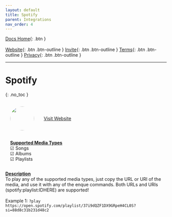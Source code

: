 ```yaml
---
layout: default
title: Spotify
parent: Integrations
nav_order: 4
---
```


<span class="fs-5">[Docs Home](https://docs.pulseproject.io){: .btn }</span><br><br>
<span class="fs-4">[Website](https://pulseproject.io){: .btn .btn-outline }</span>
<span class="fs-4">[Invite](https://pulseproject.io/invite){: .btn .btn-outline }</span>
<span class="fs-4">[Terms](https://pulseproject.io/terms){: .btn .btn-outline }</span>
<span class="fs-4">[Privacy](https://pulseproject.io/privacy){: .btn .btn-outline }</span>

---

# Spotify
{: .no_toc }

<div style="display: inline-flex;align-items: center;justify-content: center;">
  <div style="margin: 15px;">
    <img class="sourceimage" src="https://cdn2.iconfinder.com/data/icons/social-icons-33/128/Spotify-256.png" alt="" style="width:75px;height:75px;border: none;border-radius: 75px;margin: auto;">
  </div>
  <div style="margin: 15px;">
    <a target="_blank" href="https://www.spotify.com">Visit Website</a>
  </div>
</div>
<br>
<div style="display: inline-flex;">
  <div style="margin: 15px;">
    <u><b>Supported Media Types</b></u>
    <br>☑ Songs
    <br>☑ Albums
    <br>☑ Playlists
  </div>
</div>

<u><b>Description</b></u>
<br>To play any of the supported media types, just copy the URL or URI of the media, and use it with any of the enque commands. Both URLs and URIs (spotify:playlist:IDHERE) are supported!
<br>
<br>Example 1: `?play https://open.spotify.com/playlist/37i9dQZF1DX9GRpeH4CL0S?si=88d8c31b231d48c2`
